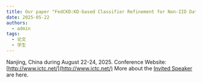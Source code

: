 ```yaml
---
title: Our paper "FedCKD:KD-based Classifier Refinement for Non-IID Data in Federated Learning" is accepted by 2025 6th Information Communication Technologies Conference. Congratulations to Wenzhang Su.
date: 2025-05-22
authors:
  - admin
tags:
  - 论文
  - 学生
---
```

Nanjing, China during August 22-24, 2025. Conference Website: [http://www.ictc.net/](http://www.ictc.net/)
More about the [Invited Speaker](https://www.ictc.net/IS.html) are here.